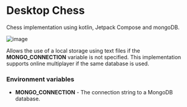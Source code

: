 # Desktop Chess
Chess implementation using kotlin, Jetpack Compose and mongoDB.

![image](https://github.com/TiagoJFil/ChessGame/assets/86708200/d626de7e-763f-4cf4-8cbc-e159de050c15)

Allows the use of a local storage using text files if the **MONGO_CONNECTION** variable is not specified.
This implementation supports online multiplayer if the same database is used.

### Environment variables

- **MONGO_CONNECTION** - The connection string to a MongoDB database.
